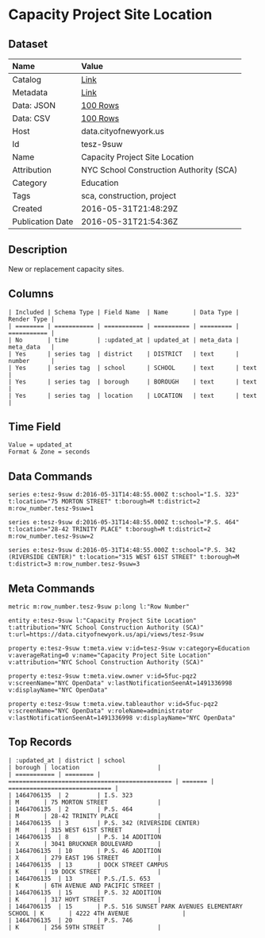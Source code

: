 # Capacity Project Site Location

## Dataset

| Name | Value |
| :--- | :---- |
| Catalog | [Link](https://catalog.data.gov/dataset/capacity-project-site-location) |
| Metadata | [Link](https://data.cityofnewyork.us/api/views/tesz-9suw) |
| Data: JSON | [100 Rows](https://data.cityofnewyork.us/api/views/tesz-9suw/rows.json?max_rows=100) |
| Data: CSV | [100 Rows](https://data.cityofnewyork.us/api/views/tesz-9suw/rows.csv?max_rows=100) |
| Host | data.cityofnewyork.us |
| Id | tesz-9suw |
| Name | Capacity Project Site Location |
| Attribution | NYC School Construction Authority (SCA) |
| Category | Education |
| Tags | sca, construction, project |
| Created | 2016-05-31T21:48:29Z |
| Publication Date | 2016-05-31T21:54:36Z |

## Description

New or replacement capacity sites.

## Columns

```ls
| Included | Schema Type | Field Name  | Name       | Data Type | Render Type |
| ======== | =========== | =========== | ========== | ========= | =========== |
| No       | time        | :updated_at | updated_at | meta_data | meta_data   |
| Yes      | series tag  | district    | DISTRICT   | text      | number      |
| Yes      | series tag  | school      | SCHOOL     | text      | text        |
| Yes      | series tag  | borough     | BOROUGH    | text      | text        |
| Yes      | series tag  | location    | LOCATION   | text      | text        |
```

## Time Field

```ls
Value = updated_at
Format & Zone = seconds
```

## Data Commands

```ls
series e:tesz-9suw d:2016-05-31T14:48:55.000Z t:school="I.S. 323" t:location="75 MORTON STREET" t:borough=M t:district=2 m:row_number.tesz-9suw=1

series e:tesz-9suw d:2016-05-31T14:48:55.000Z t:school="P.S. 464" t:location="28-42 TRINITY PLACE" t:borough=M t:district=2 m:row_number.tesz-9suw=2

series e:tesz-9suw d:2016-05-31T14:48:55.000Z t:school="P.S. 342 (RIVERSIDE CENTER)" t:location="315 WEST 61ST STREET" t:borough=M t:district=3 m:row_number.tesz-9suw=3
```

## Meta Commands

```ls
metric m:row_number.tesz-9suw p:long l:"Row Number"

entity e:tesz-9suw l:"Capacity Project Site Location" t:attribution="NYC School Construction Authority (SCA)" t:url=https://data.cityofnewyork.us/api/views/tesz-9suw

property e:tesz-9suw t:meta.view v:id=tesz-9suw v:category=Education v:averageRating=0 v:name="Capacity Project Site Location" v:attribution="NYC School Construction Authority (SCA)"

property e:tesz-9suw t:meta.view.owner v:id=5fuc-pqz2 v:screenName="NYC OpenData" v:lastNotificationSeenAt=1491336998 v:displayName="NYC OpenData"

property e:tesz-9suw t:meta.view.tableauthor v:id=5fuc-pqz2 v:screenName="NYC OpenData" v:roleName=administrator v:lastNotificationSeenAt=1491336998 v:displayName="NYC OpenData"
```

## Top Records

```ls
| :updated_at | district | school                                         | borough | location                      | 
| =========== | ======== | ============================================== | ======= | ============================= | 
| 1464706135  | 2        | I.S. 323                                       | M       | 75 MORTON STREET              | 
| 1464706135  | 2        | P.S. 464                                       | M       | 28-42 TRINITY PLACE           | 
| 1464706135  | 3        | P.S. 342 (RIVERSIDE CENTER)                    | M       | 315 WEST 61ST STREET          | 
| 1464706135  | 8        | P.S. 14 ADDITION                               | X       | 3041 BRUCKNER BOULEVARD       | 
| 1464706135  | 10       | P.S. 46 ADDITION                               | X       | 279 EAST 196 STREET           | 
| 1464706135  | 13       | DOCK STREET CAMPUS                             | K       | 19 DOCK STREET                | 
| 1464706135  | 13       | P.S./I.S. 653                                  | K       | 6TH AVENUE AND PACIFIC STREET | 
| 1464706135  | 15       | P.S. 32 ADDITION                               | K       | 317 HOYT STREET               | 
| 1464706135  | 15       | P.S. 516 SUNSET PARK AVENUES ELEMENTARY SCHOOL | K       | 4222 4TH AVENUE               | 
| 1464706135  | 20       | P.S. 746                                       | K       | 256 59TH STREET               | 
```